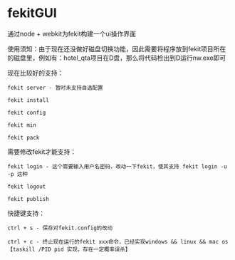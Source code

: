 # fekitGUI

通过node + webkit为fekit构建一个ui操作界面

使用须知：由于现在还没做好磁盘切换功能，因此需要将程序放到fekit项目所在的磁盘里，例如有：hotel_qta项目在D盘，那么将代码检出到D运行nw.exe即可

现在比较好的支持：

	fekit server - 暂时未支持自选配置
	
	fekit install 
	
	fekit config
	
	fekit min
	
	fekit pack
	

需要修改fekit才能支持：

	fekit login - 这个需要输入用户名密码，改动一下fekit，使其支持 fekit login -u -p 这种
	
	fekit logout
	
	fekit publish

快捷键支持：

	ctrl + s - 保存对fekit.config的改动
	
	ctrl + c - 终止现在运行的fekit xxx命令，已经实现windows && linux && mac os【taskill /PID pid 实现，存在一定概率误杀】
